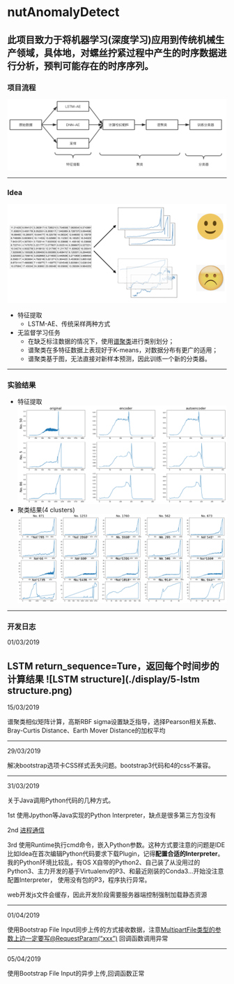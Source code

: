 # nutAnomalyDetect

此项目致力于将机器学习(深度学习)应用到传统机械生产领域，具体地，对螺丝拧紧过程中产生的时序数据进行分析，预判可能存在的时序序列。
---

### 项目流程
![项目流程](./display/1-flow.png)

--- 

### Idea
![核心算法](./display/2-idea.png)

- 特征提取
   - LSTM-AE、传统采样两种方式
- 无监督学习任务
   - 在缺乏标注数据的情况下，使用[谱聚类](https://en.wikipedia.org/wiki/Spectral_clustering)进行类别划分；
   - 谱聚类在多特征数据上表现好于K-means，对数据分布有更广的适用；
   - 谱聚类基于图，无法直接对新样本预测，因此训练一个新的分类器。
--- 

### 实验结果

- 特征提取
![LSTM-AE](./display/3-feature_extract.png)
- 聚类结果(4 clusters)
![4类](./display/4-cluster.png)
--- 

### 开发日志

01/03/2019

LSTM return_sequence=Ture，返回每个时间步的计算结果
![LSTM structure](./display/5-lstm structure.png)
--- 

15/03/2019

谱聚类相似矩阵计算，高斯RBF sigma设置缺乏指导，选择Pearson相关系数、Bray-Curtis Distance、Earth Mover Distance的加权平均

--- 

29/03/2019 

解决bootstrap选项卡CSS样式丢失问题。bootstrap3代码和4的css不兼容。

--- 

31/03/2019

关于Java调用Python代码的几种方式。

1st 使用Jpython等Java实现的Python Interpreter，缺点是很多第三方包没有

2nd [进程通信](https://www.cnblogs.com/maosonglin/p/9397257.html)

3rd 使用Runtime执行cmd命令，嵌入Python参数。这种方式要注意的问题是IDE比如Idea在首次编辑Python代码要求下载Plugin，记得**配置合适的Interpreter**。
我的Python环境比较乱，有OS X自带的Python2、自己装了从没用过的Python3、主力开发的基于Virtualenv的P3、和最近刚装的Conda3...开始没注意配置Interpreter，
使用没有包的P3，程序执行异常。

web开发js文件会缓存，因此开发阶段需要服务器端控制强制加载静态资源

---

01/04/2019

使用Bootstrap File Input同步上传的方式接收数据，注意[MultipartFile类型的参数上边一定要写@RequestParam(“xxx”)](https://blog.csdn.net/CSDN19951017/article/details/84840325)
回调函数调用异常

---

05/04/2019

使用Bootstrap File Input的异步上传,回调函数正常











